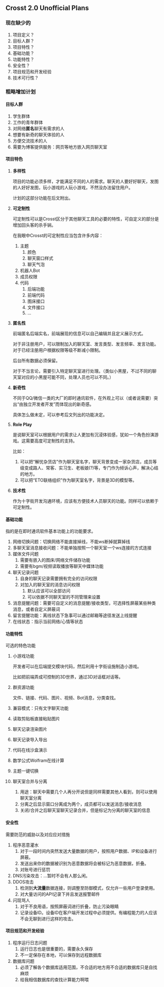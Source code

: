 ##  Crosst 2.0 Unofficial Plans

### 现在缺少的

1. 项目定义？
2. 目标人群？
3. 项目特性？
4. 基础功能？
5. 功能特性？
6. 安全性？
7. 项目规范和开发经验
8. 技术可行性？

### 粗略增加计划

#### 目标人群

1. 学生群体
2. 工作的青年群体
3. 对网络**匿名**聊天有需求的人
4. 想要有新奇的聊天体验的人
5. 方便交流技术的人
6. 需要为博客提供服务：网页等地方嵌入网页聊天室

#### 项目特色

1. **多样性**

   项目的功能必须多样，才能满足不同的人的需求。聊天的人要好好聊天，发图的人好好发图，玩小游戏的人玩小游戏，不然没办法留住用户。

   计划的这部分功能在后文附出。

2. **可定制性**

   可定制性可以是Crosst区分于其他聊天工具的必要的特性，可自定义的部分是增加回头客的杀手锏。

   在我眼中Crosst的可定制性应当包含许多内容：

   1. 主题
      1. 颜色
      2. 聊天窗口样式
      3. 聊天气泡
   2. 机器人Bot
   3. 成员权限
   4. 代码
      1. 后端功能
      2. 前端代码
      3. 图床接口
      4. 文件接口
      5. ...

3. **匿名性**

   前端匿名后端实名，前端展现的信息可以自己编辑并且定义展示方式。

   对于非注册用户，可以限制加入的聊天室、发言类型、发言频率、发言功能。对于已经注册用户根据权限等级不断减小限制。

   后台所有数据必须保留。

   对于不当言论，需要引入特定聊天室进行处理。（类似小黑屋，不过不同的聊天室对应的小黑屋可能不同，处理人员也可以不同。）

4. **新奇性**

   不同于QQ/微信一类的大厂的即时通讯软件，在外观上可以（或者说需要）突出“由独立开发者开发”而体现出的新奇感。

   具体怎么做未定，可以参考后文列出的功能决定。

5. **Role Play**

   是说聊天室可以根据用户的需求让人更加有沉浸体验感，犹如一个角色扮演游戏。这需要高度可定制性的支持。

   比如：

   1. 可以把“解忧杂货店”作为聊天室名字，聊天背景变成一家杂货店，成员等级变成路人、常客、实习生、老板娘(?)等，专门作为倾诉心声，解决心结的地方。
   2. 可以把“ETO联络组织”作为聊天室名字，背景是3D的模型等。

6. **技术性**

   作为十字街开发沟通环境，应该有方便技术人员聊天的功能。同样可以依赖于可定制性。

#### 基础功能

指的是在即时通讯软件基本功能上的功能要求。

1. 网络切换问题：切换网络不能直接掉线，不能ws断掉就算掉线
2. 多聊天室消息接收问题：不能单独按照一个聊天室一个ws连接的方式连接
3. 媒体文件问题
   1. 需要有嵌入的图床/网络文件储存功能
   2. 需要有bgm/视频读取播放等聊天中媒体功能
4. 聊天记录问题
   1. 自身的聊天记录需要拥有完全的访问权限
   2. 对加入的聊天室的消息访问权限
      1. 默认应该可以全部访问
      2. 可以依据不同聊天室的不同管理来设置
5. 消息提醒问题：需要可自定义的消息提醒/接收类型，可选择性屏蔽某些种类消息，或者自定义屏蔽词
6. 留言提醒功能：离线状态下急事可以通过邮箱等途径发送上线提醒
7. 在线状态：指示当前网络/心情等状态

#### 功能特性

可选的特色功能

1. 小游戏功能

   开发者可以在后端提交模块代码，然后利用十字街设施制造小游戏。

   比如把前端弄成可控制的3D世界，通过3D对话框对话等。

2. 群资源功能

   文件、链接、代码、图片、视频、Bot消息，分类查找。

3. 兼容模式：只有文字聊天功能

4. 读取剪贴板直接粘贴图片

5. 聊天记录渲染图片

6. 聊天记录导入导出

7. 代码在线沙盒演示

8. 数学公式Wolfram在线计算

9. 主题一键切换

10. 聊天室合并与分离

    1. 用途：聊天中需要几个人再分开说但是同样需要其他人看到，则可以使用聊天室分离
    2. 分离之后显示窗口分离成为两个，成员都可以发送消息/接收消息
    3. 关闭/合并之后聊天室聊天记录合并，但是标记为分离的聊天室的信息

#### 安全性

需要防范的威胁以及对应应对措施

1. 程序恶意灌水
   1. 对于一段时间内突然发送大量数据的用户，按照用户数据、IP和设备进行屏蔽。
   2. 发送出来你的数据被识别为恶意数据将会被标记为恶意数据，折叠。
   3. 对账号进行惩罚
2. DNS污染攻击：...暂时不会有人那么闲。
3. DDOS攻击
   1. 检测到**大流量**数据连接，则调整至防御模式，仅允许一些用户登录使用。
   2. 对大量访问的API记录下并且发送报警邮件
4. 闪现骂人
   1. 对于不良用语，按照屏蔽词进行折叠，防止污染眼睛
   2. 记录设备ID。设备ID在客户端开发过程中必须提供。有编程能力的人应该不会无聊到进行这样的攻击。

#### 项目规范和开发经验

1. 程序运行日志问题
   1. 运行日志也是很重要的，需要永久保存
   2. 不一定保存在本地，可以保存到远程数据库
2. 数据库问题
   1. 必须了解各个数据库适用范围，不合适的地方用不合适的数据库只是自找麻烦
   2. 给我相信数据库的查找计算能力啊喂